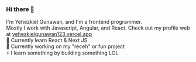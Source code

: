 ### Hi there 👋
I'm Yehezkiel Gunawan, and I'm a frontend programmer. <br>
Mostly I work with Javascript, Angular, and React. Check out my profile web at [yehezkielgunawan123.vercel.app](https://yehezkielgunawan123.vercel.app) <br>
🌱 Currently learn React & Next JS <br>
🔭 Currently working on my "receh" or fun project <br>
⚡ I learn something by building something LOL <br>

<!--
**yehezkielgunawan/yehezkielgunawan** is a ✨ _special_ ✨ repository because its `README.md` (this file) appears on your GitHub profile.

Here are some ideas to get you started:

- 🔭 I’m currently working on ...
- 🌱 I’m currently learning ...
- 👯 I’m looking to collaborate on ...
- 🤔 I’m looking for help with ...
- 💬 Ask me about ...
- 📫 How to reach me: ...
- 😄 Pronouns: ...
- ⚡ Fun fact: ...
-->
